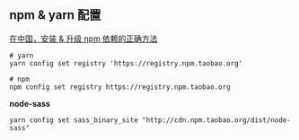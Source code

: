 ## npm & yarn 配置


[在中国，安装 & 升级 npm 依赖的正确方法](https://sebastianblade.com/the-truly-way-to-install-upgrade-npm-dependency-in-china/)

	# yarn
	yarn config set registry 'https://registry.npm.taobao.org'
	
	# npm
	npm config set registry https://registry.npm.taobao.org
	
	
**node-sass**

	yarn config set sass_binary_site "http://cdn.npm.taobao.org/dist/node-sass"
